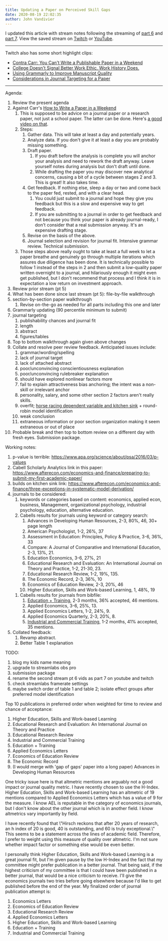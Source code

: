 ```yaml
---
title: Updating a Paper on Perceived Skill Gaps
date: 2020-08-19 22:02:35
author: John Vandivier
---
```




<!-- wp:paragraph -->
<p>I updated this article with stream notes following the streaming of <a href=\"https://www.youtube.com/watch?v=NEFF-PgMnu8\">part 6</a> and <a href=\"https://www.youtube.com/watch?v=PnQvsVRL3aY\">part 7</a>. View the saved stream on <a href=\"https://www.twitch.tv./johnvandivier\">Twitch</a> or <a href=\"https://www.youtube.com/user/TheJohnVandivier\">YouTube</a>.</p>
<!-- /wp:paragraph -->

<!-- wp:separator -->
<hr class=\"wp-block-separator\"/>
<!-- /wp:separator -->

<!-- wp:paragraph -->
<p>Twitch also has some short highlight clips:</p>
<!-- /wp:paragraph -->

<!-- wp:list -->
<ul><li><a href=\"https://www.twitch.tv/videos/713021363\">Contra Carr: You Can't Write a Publishable Paper in a Weekend</a></li><li><a href=\"https://www.twitch.tv/videos/713021362\">College Doesn't Signal Better Work Ethic. Work History Does.</a></li><li><a href=\"https://www.twitch.tv/videos/713021361\">Using Grammarly to Improve Manuscript Quality</a></li><li><a href=\"https://www.twitch.tv/videos/713021360\">Considerations in Journal Targeting for a Paper</a></li></ul>
<!-- /wp:list -->

<!-- wp:separator -->
<hr class=\"wp-block-separator\"/>
<!-- /wp:separator -->

<!-- wp:paragraph -->
<p>Agenda:</p>
<!-- /wp:paragraph -->

<!-- wp:list {\"ordered\":true} -->
<ol><li>Review the present agenda</li><li>Against Carr's <a href=\"https://www.youtube.com/watch?v=UY7sVKJPTMA\">How to Write a Paper in a Weekend</a><ol><li>This is supposed to be advice on a journal paper or a research paper, not just a school paper. The latter can be done. Here's <a href=\"https://www.youtube.com/watch?v=vXiHsOEPpRI\">a good video on that</a>.</li><li>Steps:<ol><li>Gather data. This will take at least a day and potentially years.</li><li>Analyze data. If you don't give it at least a day you are probably missing something.</li><li>Draft paper.<ol><li>If you draft before the analysis is complete you will anchor your analysis and need to rework the draft anyway. Leave yourself notes during analysis but don't draft until done.</li><li>While drafting the paper you may discover new analytical concerns, causing a bit of a cycle between stages 2 and 3. This is great! It also takes time.</li></ol></li><li>Get feedback. If nothing else, sleep a day or two and come back to the paper fed, rested, and with a clear head.<ol><li>You could just submit to a journal and hope they give you feedback but this is a slow and expensive way to get feedback.</li><li>If you are submitting to a journal in order to get feedback and not because you think your paper is already journal-ready, I don't consider that a real submission anyway. It's an expensive drafting stage.</li></ol></li><li>Revise on the basis of the above.</li><li>Journal selection and revision for journal fit. Intensive grammar review. Technical submission.</li></ol></li><li>Those steps above really ought to take at least a full week to let a paper breathe and genuinely go through multiple iterations which assures due diligence has been done. It is technically possible to follow 1 instead of the steps in 2 and then submit a low-quality paper written overnight to a journal, and hilariously enough it might even get published, but I don't recommend that process and I think it is in expectation a low return on investment approach.</li></ol></li><li>Review prior stream (pt 5)</li><li>What has been done since last stream (pt 5): file-by-file walkthrough</li><li>section-by-section paper walkthrough<ol><li>Revise on-the-go as needed for all parts including this one and later</li></ol></li><li>Grammarly updating (90 percentile minimum to submit)</li><li>journal targeting<ol><li>publishability chances and journal fit</li><li>length</li><li>abstract</li><li>figures/tables</li></ol></li><li>Top to bottom walkthrough again given above changes</li><li>Collate and resolve peer review feedback. Anticipated issues include:<ol><li>grammar/wording/spelling</li><li>lack of journal target</li><li>lack of attached abstract</li><li>poor/unconvincing conscientiousness explanation</li><li>poor/unconvincing rulebreaker explanation</li><li>should have explored nonlinear factors more</li><li>fail to explain attractiveness bias anchoring; the intent was a non-skill or irrelevant anchor</li><li>personality, salary, and some other section 2 factors aren't really skills.</li><li>overfit; <a href=\"https://www.afterecon.com/economics-and-finance/kitchen-sink-regression-and-horse-racing/\">horse racing dependent variable and kitchen sink</a> + round-robin model identification</li><li>weak conclusion</li><li>extraneous information or poor section organization making it seem extraneous or out of place</li></ol></li><li>Probable break and then top to bottom review on a different day with fresh eyes. Submission package.</li></ol>
<!-- /wp:list -->

<!-- wp:paragraph -->
<p>Working notes:</p>
<!-- /wp:paragraph -->

<!-- wp:list {\"ordered\":true} -->
<ol><li>p-value is terrible: <a href=\"https://www.apa.org/science/about/psa/2016/03/p-values\">https://www.apa.org/science/about/psa/2016/03/p-values</a></li><li>Cabell Scholarly Analytics link in this paper: <a href=\"https://www.afterecon.com/economics-and-finance/preparing-to-submit-my-first-academic-paper/\">https://www.afterecon.com/economics-and-finance/preparing-to-submit-my-first-academic-paper/</a></li><li>builds on kitchen sink link: <a href=\"https://www.afterecon.com/economics-and-finance/three-exceptions-in-systematic-model-derivation/\">https://www.afterecon.com/economics-and-finance/three-exceptions-in-systematic-model-derivation/</a></li><li>journals to be considered:<ol><li>keywords or categories based on content: economics, applied econ, business, Management, organizational psychology, industrial psychology, education, alternative education.</li><li>Cabells results for journals using keyword or category search:<ol><li>Advances in Developing Human Resources, 2-3, 80%, 46, 30+ page length</li><li>American Psychologist, 1-2, 26%, 37</li><li>Assessment in Education: Principles, Policy &amp; Practice, 3-6, 36%, 33</li><li>Compare: A Journal of Comparative and International Education, 2-3, 13%, 21.</li><li>Education Economics, 3-6, 27%, 21</li><li>Educational Research and Evaluation: An International Journal on Theory and Practice, 1-2, 21-30, 23.</li><li>Educational Research Review, 1-2, 19%, 135.</li><li>The Economic Record, 2-3, 36%, 10</li><li>Economics of Education Review, 2-3, 20%, 46</li><li>Higher Education, Skills and Work-based Learning, 1, 48%, 19</li></ol></li></ol><ol><li>Cabells results for journals from bibfile:<ol><li><a href=\"https://www.emeraldgrouppublishing.com/journal/et?id=et\">Education + Training</a>, 2-3 months, 36% accepted, 46 mentions.</li><li>Applied Economics, 3-6, 25%, 13.</li><li>Applied Economics Letters, 1-2, 24%, 9.</li><li>Applied Economics Quarterly, 2-3, 20%, 8.</li><li><a href=\"https://www.emeraldgrouppublishing.com/journal/ict?id=ict\">Industrial and Commercial Training</a>, 1-2 months, 41% accepted, 35 mentions.</li></ol></li></ol></li><li>Collated feedback:<ol><li>Revamp abstract.</li><li>Better Table 1 explanation</li></ol></li></ol>
<!-- /wp:list -->

<!-- wp:paragraph -->
<p>TODO:</p>
<!-- /wp:paragraph -->

<!-- wp:list {\"ordered\":true} -->
<ol><li>blog my kids name meaning</li><li>upgrade to streamlabs obs pro</li><li>submission package</li><li>rename the second stream pt 6 vids as part 7 on youtube and twitch</li><li>check streamlabs framerate settings</li><li>maybe switch order of table 1 and table 2; isolate effect groups after preferred model identification</li></ol>
<!-- /wp:list -->

<!-- wp:paragraph -->
<p>Top 10 publications in preferred order when weighted for time to review and chance of acceptance:</p>
<!-- /wp:paragraph -->

<!-- wp:list {\"ordered\":true} -->
<ol><li>Higher Education, Skills and Work-based Learning</li><li>Educational Research and Evaluation: An International Journal on Theory and Practice</li><li>Educational Research Review</li><li>Industrial and Commercial Training</li><li>Education + Training</li><li>Applied Economics Letters</li><li>Economics of Education Review</li><li>The Economic Record</li><li>(I would merge with 'gap of gaps' paper into a long paper) Advances in Developing Human Resources</li></ol>
<!-- /wp:list -->

<!-- wp:paragraph -->
<p>One tricky issue here is that altmetric mentions are arguably not a good impact or journal quality metric. I have recently chosen to use the H-Index. Higher Education, Skills and Work-based Learning has an altmetric of 19 mentions compared to Applied Economics Letters which has a value of 9 for the measure. I know AEL is reputable in the category of economics journals, but I don't know about the other journal which is in another field. I know altmetrics vary importantly by field.</p>
<!-- /wp:paragraph -->

<!-- wp:paragraph -->
<p>I have recently found that \"Hirsch reckons that after 20 years of research, an h index of 20 is good, 40 is outstanding, and 60 is truly exceptional.\" This seems to be a statement across the lines of academic field. Therefore, I prefer to weight using this measure of quality over altmetric. I'm not sure whether impact factor or something else would be even better.</p>
<!-- /wp:paragraph -->

<!-- wp:paragraph -->
<p>I personally think Higher Education, Skills and Work-based Learning is a great journal fit, but I'm given pause by the low H-Index and the fact that my committee might prefer publication in a better journal. That being said, if the highest criticism of my committee is that I could have been published in a better journal, that would be a nice criticism to receive. I'll give the economics journals two tries before going elsewhere because I'd like to get published before the end of the year. My finalized order of journal publication attempt is:</p>
<!-- /wp:paragraph -->

<!-- wp:list {\"ordered\":true} -->
<ol><li>Economics Letters</li><li>Economics of Education Review</li><li>Educational Research Review</li><li>Applied Economics Letters</li><li>Higher Education, Skills and Work-based Learning</li><li>Education + Training</li><li>Industrial and Commercial Training</li></ol>
<!-- /wp:list -->